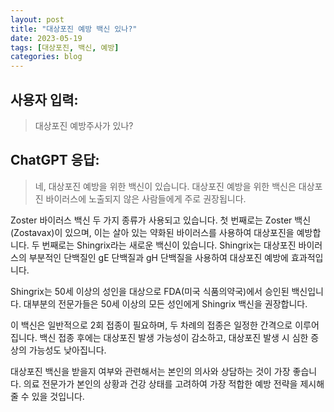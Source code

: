 ```yaml
---
layout: post
title: "대상포진 예방 백신 있나?"
date: 2023-05-19
tags: [대상포진, 백신, 예방]
categories: blog
---
```


## 사용자 입력:
> 대상포진 예방주사가 있나?

## ChatGPT 응답:
> 네, 대상포진 예방을 위한 백신이 있습니다. 대상포진 예방을 위한 백신은 대상포진 바이러스에 노출되지 않은 사람들에게 주로 권장됩니다. 

Zoster 바이러스 백신 두 가지 종류가 사용되고 있습니다. 첫 번째로는 Zoster 백신(Zostavax)이 있으며, 이는 살아 있는 약화된 바이러스를 사용하여 대상포진을 예방합니다. 두 번째로는 Shingrix라는 새로운 백신이 있습니다. Shingrix는 대상포진 바이러스의 부분적인 단백질인 gE 단백질과 gH 단백질을 사용하여 대상포진 예방에 효과적입니다.

Shingrix는 50세 이상의 성인을 대상으로 FDA(미국 식품의약국)에서 승인된 백신입니다. 대부분의 전문가들은 50세 이상의 모든 성인에게 Shingrix 백신을 권장합니다. 

이 백신은 일반적으로 2회 접종이 필요하며, 두 차례의 접종은 일정한 간격으로 이루어집니다. 백신 접종 후에는 대상포진 발생 가능성이 감소하고, 대상포진 발생 시 심한 증상의 가능성도 낮아집니다. 

대상포진 백신을 받을지 여부와 관련해서는 본인의 의사와 상담하는 것이 가장 좋습니다. 의료 전문가가 본인의 상황과 건강 상태를 고려하여 가장 적합한 예방 전략을 제시해 줄 수 있을 것입니다.

